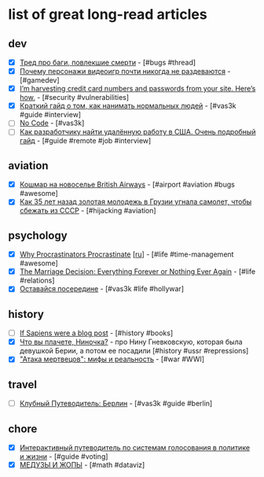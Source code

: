 # list of great long-read articles

## dev

- [x] [Тред про баги, повлекшие смерти](https://twitter.com/dimko1/status/1065664470616174592) - [#bugs #thread]
- [x] [Почему персонажи видеоигр почти никогда не раздеваются](https://habr.com/post/420647) - [#gamedev]
- [x] [I’m harvesting credit card numbers and passwords from your site. Here’s how.](https://hackernoon.com/im-harvesting-credit-card-numbers-and-passwords-from-your-site-here-s-how-9a8cb347c5b5) - [#security #vulnerabilities]
- [x] [Краткий гайд о том, как нанимать нормальных людей](https://vas3k.ru/inside/46/) - [#vas3k #guide #interview]
- [ ] [No Code](https://vas3k.ru/blog/nocode/) - [#vas3k]
- [ ] [Как разработчику найти удалённую работу в США. Очень подробный гайд](https://dev.by/news/kak-razrabotchikam-naiti-udalennuu-rabotu-v-ssha) - [#guide #remote #job #interview]

## aviation

- [x] [Кошмар на новоселье British Airways](http://apt.ua/heathrow-terminal5-failure) - [#airport #aviation #bugs #awesome]
- [x] [Как 35 лет назад золотая молодежь в Грузии угнала самолет, чтобы сбежать из СССР](https://news.tut.by/world/615745.html) - [#hijacking #aviation]

## psychology

- [x] [Why Procrastinators Procrastinate](https://waitbutwhy.com/2013/10/why-procrastinators-procrastinate.html) [[ru](https://habr.com/post/298192)] - [#life #time-management #awesome]
- [x] [The Marriage Decision: Everything Forever or Nothing Ever Again](https://waitbutwhy.com/2016/09/marriage-decision.html) - [#life #relations]
- [x] [Оставайся посередине](https://vas3k.ru/notes/in_the_middle/) - [#vas3k #life #hollywar]

## history

- [ ] [If Sapiens were a blog post](https://neilkakkar.com/sapiens.html) - [#history #books]
- [x] [Что вы плачете, Ниночка?](https://holod.media/2021/12/01/chto-vy-plachete-ninochka/) - про Нину Гневковскую, которая была девушкой Берии, а потом ее посадили [#history #ussr #repressions]
- [x] ["Атака мертвецов": мифы и реальность](https://warspot.ru/3632-ataka-mertvetsov-mify-i-realnost) - [#war #WWI]

## travel

- [ ] [Клубный Путеводитель: Берлин](https://vas3k.club/guide/berlin/) - [#vas3k #guide #berlin]

## chore

- [x] [Интерактивный путеводитель по системам голосования в политике и жизни](https://antoniokov.com/voting) - [#guide #voting]
- [x] [МЕДУЗЫ И ЖОПЫ](http://sunandstuff.com/mandelbrot/about) - [#math #dataviz]
